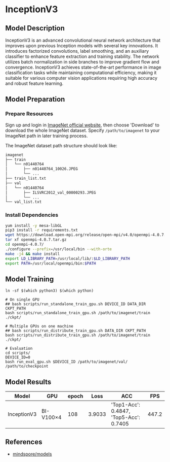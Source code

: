 # InceptionV3

## Model Description

InceptionV3 is an advanced convolutional neural network architecture that improves upon previous Inception models with
several key innovations. It introduces factorized convolutions, label smoothing, and an auxiliary classifier to enhance
feature extraction and training stability. The network utilizes batch normalization in side branches to improve gradient
flow and convergence. InceptionV3 achieves state-of-the-art performance in image classification tasks while maintaining
computational efficiency, making it suitable for various computer vision applications requiring high accuracy and robust
feature learning.

## Model Preparation

### Prepare Resources

Sign up and login in [ImageNet official website](https://www.image-net.org/index.php), then choose 'Download' to
download the whole ImageNet dataset. Specify `/path/to/imagenet` to your ImageNet path in later training process.

The ImageNet dataset path structure should look like:

```bash
imagenet
├── train
│   └── n01440764
│       ├── n01440764_10026.JPEG
│       └── ...
├── train_list.txt
├── val
│   └── n01440764
│       ├── ILSVRC2012_val_00000293.JPEG
│       └── ...
└── val_list.txt
```

### Install Dependencies

```bash
yum install -y mesa-libGL
pip3 install -r requirements.txt
wget https://download.open-mpi.org/release/open-mpi/v4.0/openmpi-4.0.7.tar.gz
tar xf openmpi-4.0.7.tar.gz
cd openmpi-4.0.7/
./configure --prefix=/usr/local/bin --with-orte
make -j4 && make install
export LD_LIBRARY_PATH=/usr/local/lib/:$LD_LIBRARY_PATH
export PATH=/usr/local/openmpi/bin:$PATH
```

## Model Training

```shell
ln -sf $(which python3) $(which python)

# On single GPU
## bash scripts/run_standalone_train_gpu.sh DEVICE_ID DATA_DIR CKPT_PATH
bash scripts/run_standalone_train_gpu.sh /path/to/imagenet/train ./ckpt/

# Multiple GPUs on one machine
## bash scripts/run_distribute_train_gpu.sh DATA_DIR CKPT_PATH
bash scripts/run_distribute_train_gpu.sh /path/to/imagenet/train ./ckpt/

# Evaluation
cd scripts/
DEVICE_ID=0
bash run_eval_gpu.sh $DEVICE_ID /path/to/imagenet/val/ /path/to/checkpoint
```

## Model Results

| Model       | GPU       | epoch | Loss   | ACC                                    | FPS   |
|-------------|-----------|-------|--------|----------------------------------------|-------|
| InceptionV3 | BI-V100×4 | 108   | 3.9033 | 'Top1-Acc': 0.4847, 'Top5-Acc': 0.7405 | 447.2 |

## References

- [mindspore/models](https://gitee.com/mindspore/models/tree/master/official/)

